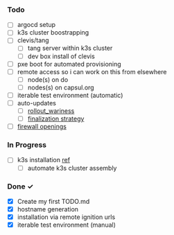 ### Todo

- [ ] argocd setup
- [ ] k3s cluster boostrapping  
- [ ] clevis/tang  
  - [ ] tang server within k3s cluster
  - [ ] dev box install of clevis
- [ ] pxe boot for automated provisioning
- [ ] remote access so i can work on this from elsewhere
  - [ ] node(s) on do
  - [ ] nodes(s) on capsul.org
- [ ] iterable test environment (automatic)
- [ ] auto-updates
  - [ ] [rollout_wariness](https://docs.fedoraproject.org/en-US/fedora-coreos/auto-updates/#_wariness_to_updates)
  - [ ] [finalization strategy](https://docs.fedoraproject.org/en-US/fedora-coreos/auto-updates/#_os_update_finalization)
- [ ] [firewall openings](https://docs.k3s.io/advanced#red-hat-enterprise-linux--centos--fedora)

### In Progress

- [ ] k3s installation [ref](https://github.com/k3s-io/k3s/issues/7666)
  - [ ] automate k3s cluster assembly

### Done ✓

- [x] Create my first TODO.md 
- [x] hostname generation
- [x] installation via remote ignition urls
- [x] iterable test environment (manual)